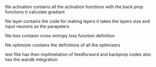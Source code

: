 # 

file activation contains all the activation functions with the back prop functions ti calculate gradiant 

file layer contains the code for making layers it takes the layers size and input neurons as the parapeters 

file loss contaisn cross entropy loss function definition

file optimizer contains the definitions of all the optimizers 

test flile has then implimetation of feedforward and backprop codes also has the wandb integration
